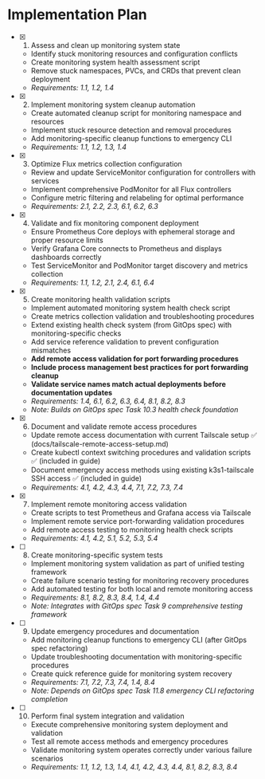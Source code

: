 # Implementation Plan

- [x] 1. Assess and clean up monitoring system state
  - Identify stuck monitoring resources and configuration conflicts
  - Create monitoring system health assessment script
  - Remove stuck namespaces, PVCs, and CRDs that prevent clean deployment
  - _Requirements: 1.1, 1.2, 1.4_

- [x] 2. Implement monitoring system cleanup automation
  - Create automated cleanup script for monitoring namespace and resources
  - Implement stuck resource detection and removal procedures
  - Add monitoring-specific cleanup functions to emergency CLI
  - _Requirements: 1.1, 1.2, 1.3, 1.4_

- [x] 3. Optimize Flux metrics collection configuration
  - Review and update ServiceMonitor configuration for controllers with services
  - Implement comprehensive PodMonitor for all Flux controllers
  - Configure metric filtering and relabeling for optimal performance
  - _Requirements: 2.1, 2.2, 2.3, 6.1, 6.2, 6.3_

- [x] 4. Validate and fix monitoring component deployment
  - Ensure Prometheus Core deploys with ephemeral storage and proper resource limits
  - Verify Grafana Core connects to Prometheus and displays dashboards correctly
  - Test ServiceMonitor and PodMonitor target discovery and metrics collection
  - _Requirements: 1.1, 1.2, 2.1, 2.4, 6.1, 6.4_

- [x] 5. Create monitoring health validation scripts
  - Implement automated monitoring system health check script
  - Create metrics collection validation and troubleshooting procedures
  - Extend existing health check system (from GitOps spec) with monitoring-specific checks
  - Add service reference validation to prevent configuration mismatches
  - **Add remote access validation for port forwarding procedures**
  - **Include process management best practices for port forwarding cleanup**
  - **Validate service names match actual deployments before documentation updates**
  - _Requirements: 1.4, 6.1, 6.2, 6.3, 6.4, 8.1, 8.2, 8.3_
  - _Note: Builds on GitOps spec Task 10.3 health check foundation_

- [x] 6. Document and validate remote access procedures
  - Update remote access documentation with current Tailscale setup ✅ (docs/tailscale-remote-access-setup.md)
  - Create kubectl context switching procedures and validation scripts ✅ (included in guide)
  - Document emergency access methods using existing k3s1-tailscale SSH access ✅ (included in guide)
  - _Requirements: 4.1, 4.2, 4.3, 4.4, 7.1, 7.2, 7.3, 7.4_

- [x] 7. Implement remote monitoring access validation
  - Create scripts to test Prometheus and Grafana access via Tailscale
  - Implement remote service port-forwarding validation procedures
  - Add remote access testing to monitoring health check scripts
  - _Requirements: 4.1, 4.2, 5.1, 5.2, 5.3, 5.4_

- [ ] 8. Create monitoring-specific system tests
  - Implement monitoring system validation as part of unified testing framework
  - Create failure scenario testing for monitoring recovery procedures
  - Add automated testing for both local and remote monitoring access
  - _Requirements: 8.1, 8.2, 8.3, 8.4, 1.4, 4.4_
  - _Note: Integrates with GitOps spec Task 9 comprehensive testing framework_

- [ ] 9. Update emergency procedures and documentation
  - Add monitoring cleanup functions to emergency CLI (after GitOps spec refactoring)
  - Update troubleshooting documentation with monitoring-specific procedures
  - Create quick reference guide for monitoring system recovery
  - _Requirements: 7.1, 7.2, 7.3, 7.4, 1.4, 8.4_
  - _Note: Depends on GitOps spec Task 11.8 emergency CLI refactoring completion_

- [ ] 10. Perform final system integration and validation
  - Execute comprehensive monitoring system deployment and validation
  - Test all remote access methods and emergency procedures
  - Validate monitoring system operates correctly under various failure scenarios
  - _Requirements: 1.1, 1.2, 1.3, 1.4, 4.1, 4.2, 4.3, 4.4, 8.1, 8.2, 8.3, 8.4_